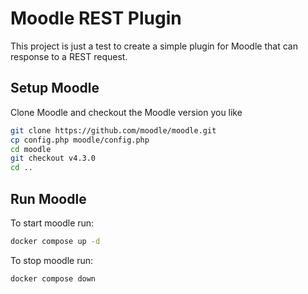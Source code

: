 # Moodle REST Plugin

This project is just a test to create a simple plugin for Moodle that can response to a REST request.

## Setup Moodle

Clone Moodle and checkout the Moodle version you like

```bash
git clone https://github.com/moodle/moodle.git
cp config.php moodle/config.php
cd moodle
git checkout v4.3.0
cd ..
```

## Run Moodle

To start moodle run:

```bash
docker compose up -d
```

To stop moodle run:

```bash
docker compose down
```
